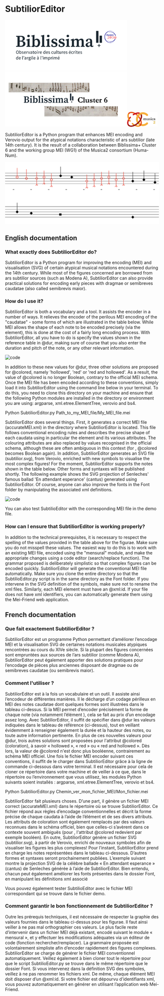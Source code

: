 # SubtiliorEditor

<img src="https://github.com/Biblissimacluster6/DIAMMtoIIIF/blob/main/img/biblissima-baseline-sombre-france2030.png" width="400"><img src="https://github.com/Biblissimacluster6/DIAMMtoIIIF/blob/main/img/Icon.jpg" width="400"><img src="https://github.com/Biblissimacluster6/SubtiliorEditor/blob/main/img/Logo%20Musica2.jpg" width="100">

SubtiliorEditor is a Python program that enhances MEI encoding and Verovio output for the atypical notations characteristic of ars subtilior (late 14th century). It is the result of a collaboration between Biblissima+ Cluster 6 and the working group MEI (WG1) of the Musica2 consortium (Huma-Num). 

![code](https://github.com/Biblissimacluster6/SubtiliorEditor/blob/main/img/Decorum.png)

## English documentation

### What exactly does SubtiliorEditor do?

SubtiliorEditor is a Python program for improving the encoding (MEI) and visualisation (SVG) of certain atypical musical notations encountered during the 14th century. While most of the figures concerned are borrowed from ars subtilior sources (such as Modena A), SubtiliorEditor can also provide practical solutions for encoding early pieces with dragmae or semibreves caudatae (also called semibrevis maior). 

### How do I use it?

SubtiliorEditor is both a vocabulary and a tool. It assists the encoder in a number of ways. It relieves the encoder of the perilous MEI encoding of the "caudatae" - some forms of which are illustrated in the table below. While MEI allows the shape of each note to be encoded precisely (via the <stem> element), this is done at the cost of a fairly long encoding process. With SubtiliorEditor, all you have to do is specify the values shown in the reference table in @dur, making sure of course that you also enter the duration and pitch of the note, or any other relevant information. 

![code](https://github.com/Biblissimacluster6/SubtiliorEditor/blob/main/img/subtilior%20editor%20table.jpg)

In addition to these new values for @dur, three other solutions are proposed for @colored, namely 'hollowed', 'red' or 'red and hollowed'. As a result, the value of @colored is no longer Boolean, contrary to the official MEI schema. Once the MEI file has been encoded according to these conventions, simply load it into SubtiliorEditor using the command line below in your terminal. To do this, you need to clone this directory on your machine and ensure that the following Python modules are installed in the directory or environment you are using: argparse, xml.etree.ElementTree, verovio and bs4.

Python SubtiliorEditor.py Path_to_my_MEI_file/My_MEI_file.mei

SubtiliorEditor does several things. First, it generates a correct MEI file (accurateMEI.xml) in the directory where SubtiliorEditor is located. This file follows conventional encoding rules and describes the precise shape of each caudata using in particular the <stem> element and its various attributes. The colouring attributes are also replaced by values recognised in the official schema, although these are often ambiguous in this context (for <note>, @colored becomes Boolean again). In addition, SubtiliorEditor generates an SVG file (subtilior.svg), from Verovio, enriched with new symbols to visualise the most complex figures! For the moment, SubtiliorEditor supports the notes shown in the table below. Other forms and syntaxes will be published shortly. The following example shows the SVG projection of Senleches' famous ballad 'En attendant esperance' (cantus) generated using SubtiliorEditor. Of course, anyone can also improve the fonts in the Font folder by manipulating the associated xml definitions.

![code](https://github.com/Biblissimacluster6/SubtiliorEditor/blob/main/img/En%20attendant%20esperance%202.jpg)

You can also test SubtilioEditor with the corresponding MEI file in the demo file.

### How can I ensure that SubtiliorEditor is working properly?

In addition to the technical prerequisites, it is necessary to respect the spelling of the values provided in the table above for the figurae. Make sure you do not misspell these values. The easiest way to do this is to work with an existing MEI file, encoded using the "mensural" module, and make the appropriate changes using a code editor (search/replace function). The grammar proposed is deliberately simplistic so that complex figures can be encoded quickly. SubtiliorEditor will generate the conventional MEI file automatically. Make sure you clone the entire directory so that the SubtilioEditor.py script is in the same directory as the Font folder. If you intervene in the SVG definition of the symbols, make sure not to rename the xml files. Similarly, each MEI element must have an @xml:id. If your file does not have xml identifiers, you can automatically generate them using the Mei-Friend web application.

## French documentation

### Que fait exactement SubtiliorEditor ?

SubtiliorEditor est un programme Python permettant d’améliorer l’encodage MEI et la visualisation SVG de certaines notations musicales atypiques rencontrées au cours du XIVe siècle. Si la plupart des figures concernées sont empruntées aux sources de l’ars subtilior (comme Modena A), SubtiliorEditor peut également apporter des solutions pratiques pour l’encodage de pièces plus anciennes disposant de dragmae ou de semibreves caudatae (ou semibrevis maior). 

### Comment l'utiliser ?

SubtiliorEditor est à la fois un vocabulaire et un outil. Il assiste ainsi l’encodeur de différentes manières. Il le décharge d’un codage périlleux en MEI des notes caudatae dont quelques formes sont illustrées dans le tableau ci-dessus. Si la MEI permet d’encoder précisément la forme de chaque note (via notamment l’élément <stem>), cela se fait au prix d’un encodage assez long. Avec SubtiliorEditor, il suffit de spécifier dans @dur les valeurs indiquées dans le tableau de référence (ci-dessus), tout en veillant évidemment à renseigner également la durée et la hauteur des notes, ou toute autre information pertinente. En plus de ces nouvelles valeurs pour @dur, trois autres solutions sont proposées pour l'attribut @colored (coloration), à savoir « hollowed », « red » ou « red and hollowed ». Dès lors, la valeur de @colored n'est donc plus booléenne, contrairement au schéma MEI officiel. Une fois le fichier MEI encoder suivant ces conventions, il suffit de le charger dans SubtiliorEditor grâce à la ligne de commande ci-dessous dans votre terminal. Il est nécessaire pour cela de cloner ce répertoire dans votre machine et de veiller à ce que, dans le répertoire ou l’environnement que vous utilisez, les modules Python suivants soient installés : argparse, xml.etree.ElementTree, verovio et bs4.

Python SubtiliorEditor.py Chemin_ver_mon_fichier_MEI/Mon_fichier.mei

SubtiliorEditor fait plusieurs choses. D’une part, il génère un fichier MEI correct (accurateMEI.xml) dans le répertoire où se trouve SubtiliorEditor. Ce fichier répond aux règles d’encodage conventionnelles et décrit la forme précise de chaque caudata à l’aide de l’élément <stem> et de ses divers attributs. Les attributs de coloration sont également remplacés par des valeurs reconnues dans le schéma officiel, bien que celles-ci s’avèrent dans ce contexte souvent ambiguës (pour <note>, l'attribut @colored redevient par exemple booléen). En outre, SubtiliorEditor génère un fichier SVG (subtilior.svg), à partir de Verovio, enrichi de nouveaux symboles afin de visualiser les figures les plus complexes! Pour l’instant, SubtiliorEditor prend en charge les notes représentées dans le tableau ci-dessous. D’autres formes et syntaxes seront prochainement publiées. L’exemple suivant montre la projection SVG de la célèbre ballade « En attendant esperance » (cantus) de Senleches générée à l’aide de SubtiliorEditor. Bien entendu, chacun peut également améliorer les fonts présentes dans le dossier Font, en manipulant les définitions xml associé

Vous pouvez également tester SubtilioEditor avec le fichier MEI correspondant qui se trouve dans le fichier demo.

### Comment garantir le bon fonctionnement de SubtiliorEditor ?

Outre les prérequis techniques, il est nécessaire de respecter la graphie des valeurs fournies dans le tableau ci-dessus pour les figurae. Il faut ainsi veiller à ne pas mal orthographier ces valeurs. Le plus facile reste d’intervenir dans un fichier MEI déjà existant, encodé suivant le module « mensural », et y effectuer les modifications adéquates via un éditeur de code (fonction rechercher/remplacer). La grammaire proposée est volontairement simpliste afin d’encoder rapidement des figures complexes. SubtiliorEditor se charge de générer le fichier MEI conventionnel automatiquement. Veillez également à bien cloner tout le répertoire pour que le script SubtilioEditor.py se trouve dans le même répertoire que le dossier Font. Si vous intervenez dans la définition SVG des symboles, veillez à ne pas renommer les fichiers xml. De même, chaque élément MEI doit disposer d’un @xml:id. Si votre fichier est dépourvu d'identifiants xml, vous pouvez automatiquement en générer en utilisant l’application web Mei-Friend.
